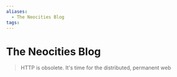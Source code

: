 ```yaml
---
aliases:
  - The Neocities Blog
tags: 
---
```


# The Neocities Blog

> HTTP is obsolete. It&#39;s time for the distributed, permanent web

